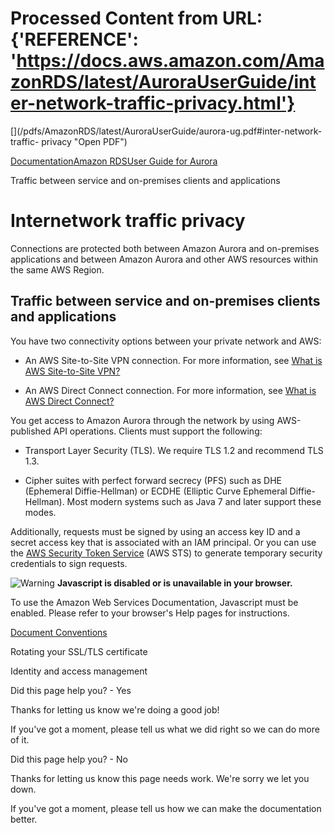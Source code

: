# Processed Content from URL: {'REFERENCE': 'https://docs.aws.amazon.com/AmazonRDS/latest/AuroraUserGuide/inter-network-traffic-privacy.html'}

[](/pdfs/AmazonRDS/latest/AuroraUserGuide/aurora-ug.pdf#inter-network-traffic-
privacy "Open PDF")

[Documentation](/index.html)[Amazon RDS](/rds/index.html)[User Guide for
Aurora](CHAP_AuroraOverview.html)

Traffic between service and on-premises clients and applications

# Internetwork traffic privacy

Connections are protected both between Amazon Aurora and on-premises
applications and between Amazon Aurora and other AWS resources within the same
AWS Region.

## Traffic between service and on-premises clients and applications

You have two connectivity options between your private network and AWS:

  * An AWS Site-to-Site VPN connection. For more information, see [What is AWS Site-to-Site VPN?](https://docs.aws.amazon.com/vpn/latest/s2svpn/VPC_VPN.html)

  * An AWS Direct Connect connection. For more information, see [What is AWS Direct Connect?](https://docs.aws.amazon.com/directconnect/latest/UserGuide/Welcome.html)

You get access to Amazon Aurora through the network by using AWS-published API
operations. Clients must support the following:

  * Transport Layer Security (TLS). We require TLS 1.2 and recommend TLS 1.3.

  * Cipher suites with perfect forward secrecy (PFS) such as DHE (Ephemeral Diffie-Hellman) or ECDHE (Elliptic Curve Ephemeral Diffie-Hellman). Most modern systems such as Java 7 and later support these modes.

Additionally, requests must be signed by using an access key ID and a secret
access key that is associated with an IAM principal. Or you can use the [AWS
Security Token
Service](https://docs.aws.amazon.com/STS/latest/APIReference/Welcome.html)
(AWS STS) to generate temporary security credentials to sign requests.

![Warning](https://d1ge0kk1l5kms0.cloudfront.net/images/G/01/webservices/console/warning.png)
**Javascript is disabled or is unavailable in your browser.**

To use the Amazon Web Services Documentation, Javascript must be enabled.
Please refer to your browser's Help pages for instructions.

[Document Conventions](/general/latest/gr/docconventions.html)

Rotating your SSL/TLS certificate

Identity and access management

Did this page help you? - Yes

Thanks for letting us know we're doing a good job!

If you've got a moment, please tell us what we did right so we can do more of
it.

Did this page help you? - No

Thanks for letting us know this page needs work. We're sorry we let you down.

If you've got a moment, please tell us how we can make the documentation
better.

